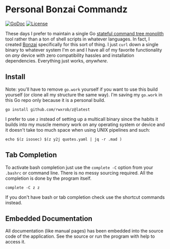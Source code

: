 # Personal Bonzai Commandz

[![GoDoc](https://godoc.org/github.com/rwxrob/cmds?status.svg)](https://godoc.org/github.com/rwxrob/z)
[![License](https://img.shields.io/badge/license-Apache2-brightgreen.svg)](LICENSE)

These days I prefer to maintain a single Go [stateful command tree monolith](https://rwxrob.github.io/zet/1729/) tool rather than a ton of shell scripts in whatever languages. In fact, I created [Bonzai](https://github.com/rwxrob/bonzai) specifically for this sort of thing. I just `curl` down a single binary to whatever system I'm on and I have all of my favorite functionality on *any* device with zero compatibility hassles and installation dependencies. Everything just works, *anywhere*.

## Install

Note: you'll have to remove `go.work` yourself if you want to use this
build yourself (or clone all my structure the same way). I'm saving my
`go.work` in this Go repo only because it is a personal build.

```
go install github.com/rwxrob/z@latest
```

I prefer to use `z` instead of setting up a multicall binary since the
habits it builds into my muscle memory work on any operating system or
device and it doesn't take too much space when using UNIX pipelines and
such:

```
echo $(z isosec) $(z y2j quotes.yaml | jq -r .mad )
```

## Tab Completion

To activate bash completion just use the `complete -C` option from your
`.bashrc` or command line. There is no messy sourcing required. All the
completion is done by the program itself.

```
complete -C z z
```

If you don't have bash or tab completion check use the shortcut
commands instead.

## Embedded Documentation

All documentation (like manual pages) has been embedded into the source
code of the application. See the source or run the program with help to
access it.
